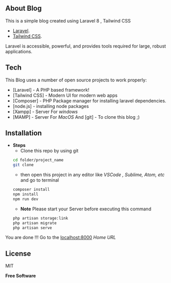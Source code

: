 ## About Blog

This is a simple blog created using Laravel 8 , Tailwind CSS

- [Laravel](https://laravel.com/docs).
- [Tailwind CSS](https://tailwindcss.com/docs).

Laravel is accessible, powerful, and provides tools required for large, robust applications.

## Tech

This Blog uses a number of open source projects to work properly:

- [Laravel] - A PHP based framework!
- [Tailwind CSS] - Modern UI for modern web apps
- [Composer] - PHP Package manager for installing laravel dependencies.
- [node.js] - installing node packages
- [Xampp] - Server For _windows_
- [MAMP] - Server For _MacOS_
 And [git] - To clone this blog ;)

## Installation

- **Steps**
    - Clone this repo by using git
    ```sh
    cd folder/project_name
    git clone
    ```
    - then open this project in any editor like _VSCode , Sublime, Atom, etc_ and go to terminal
    ```sh
   composer install
   npm install
   npm run dev
    ```
    - **Note** Please start your Server before executing this command
    ```sh
   php artisan storage:link
   php artisan migrate
   php artisan serve
    ```

You are done !!!
Go to the [localhost:8000](http://localhost:8000) _Home URL_

## License

MIT

**Free Software**
